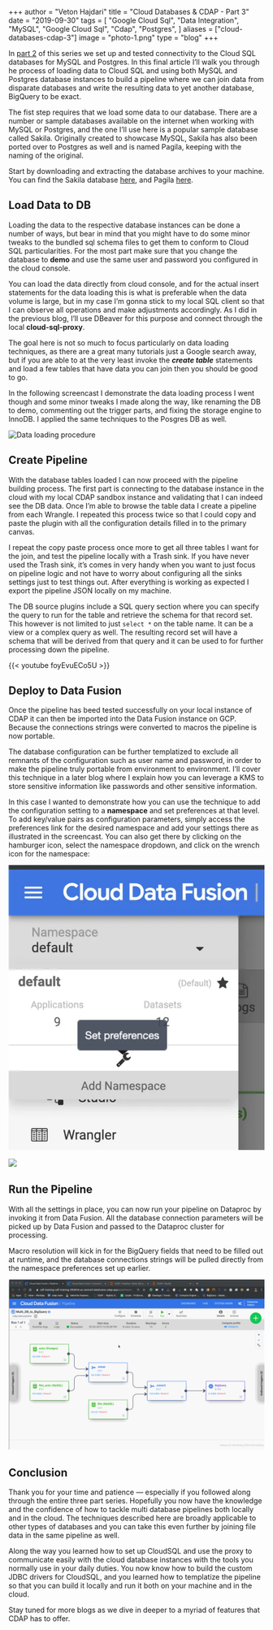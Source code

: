 +++
author = "Veton Hajdari"
title = "Cloud Databases & CDAP - Part 3"
date = "2019-09-30"
tags = [
    "Google Cloud Sql",
    "Data Integration",
    "MySQL",
    "Google Cloud Sql",
    "Cdap",
    "Postgres",
]
aliases = ["cloud-databases-cdap-3"]
image = "photo-1.png"
type = "blog"
+++

In [part 2](/blogs/cloud-databases--cdap---part-2/) of this series we set up and tested connectivity to the Cloud SQL databases for MySQL and Postgres. In this final article I’ll walk you through he process of loading data to Cloud SQL and using both MySQL and Postgres database instances to build a pipeline where we can join data from disparate databases and write the resulting data to yet another database, BigQuery to be exact.

The fist step requires that we load some data to our database. There are a number or sample databases available on the internet when working with MySQL or Postgres, and the one I’ll use here is a popular sample database called Sakila. Originally created to showcase MySQL, Sakila has also been ported over to Postgres as well and is named Pagila, keeping with the naming of the original.

Start by downloading and extracting the database archives to your machine. You can find the Sakila database [here](https://dev.mysql.com/doc/index-other.html), and Pagila [here](https://www.postgresql.org/ftp/projects/pgFoundry/dbsamples/pagila/pagila/).

Load Data to DB
---------------

Loading the data to the respective database instances can be done a number of ways, but bear in mind that you might have to do some minor tweaks to the bundled sql schema files to get them to conform to Cloud SQL particularities. For the most part make sure that you change the database to **demo** and use the same user and password you configured in the cloud console.

You can load the data directly from cloud console, and for the actual insert statements for the data loading this is what is preferable when the data volume is large, but in my case I’m gonna stick to my local SQL client so that I can observe all operations and make adjustments accordingly. As I did in the previous blog, I’ll use DBeaver for this purpose and connect through the local **cloud-sql-proxy**.

The goal here is not so much to focus particularly on data loading techniques, as there are a great many tutorials just a Google search away, but if you are able to at the very least invoke the **_create table_** statements and load a few tables that have data you can join then you should be good to go.

In the following screencast I demonstrate the data loading process I went though and some minor tweaks I made along the way, like renaming the DB to demo, commenting out the trigger parts, and fixing the storage engine to InnoDB. I applied the same techniques to the Posgres DB as well.

![Data loading procedure](photo-2.gif)

Create Pipeline
---------------

With the database tables loaded I can now proceed with the pipeline building process. The first part is connecting to the database instance in the cloud with my local CDAP sandbox instance and validating that I can indeed see the DB data. Once I’m able to browse the table data I create a pipeline from each Wrangle. I repeated this process twice so that I could copy and paste the plugin with all the configuration details filled in to the primary canvas.

I repeat the copy paste process once more to get all three tables I want for the join, and test the pipeline locally with a Trash sink. If you have never used the Trash sink, it’s comes in very handy when you want to just focus on pipeline logic and not have to worry about configuring all the sinks settings just to test things out. After everything is working as expected I export the pipeline JSON locally on my machine.

The DB source plugins include a SQL query section where you can specify the query to run for the table and retrieve the schema for that record set. This however is not limited to just `select *` on the table name. It can be a view or a complex query as well. The resulting record set will have a schema that will be derived from that query and it can be used to for further processing down the pipeline.


{{< youtube foyEvuECo5U >}}

Deploy to Data Fusion
---------------------

Once the pipeline has beed tested successfully on your local instance of CDAP it can then be imported into the Data Fusion instance on GCP. Because the connections strings were converted to macros the pipeline is now portable.

The database configuration can be further templatized to exclude all remnants of the configuration such as user name and password, in order to make the pipeline truly portable from environment to environment. I’ll cover this technique in a later blog where I explain how you can leverage a KMS to store sensitive information like passwords and other sensitive information.

In this case I wanted to demonstrate how you can use the technique to add the configuration setting to a **namespace** and set preferences at that level. To add key/value pairs as configuration parameters, simply access the preferences link for the desired namespace and add your settings there as illustrated in the screencast. You can also get there by clicking on the hamburger icon, select the namespace dropdown, and click on the wrench icon for the namespace:

![Setting namespace preferences](photo-3.png)


![](photo-4.png)

Run the Pipeline
----------------

With all the settings in place, you can now run your pipeline on Dataproc by invoking it from Data Fusion. All the database connection parameters will be picked up by Data Fusion and passed to the Dataproc cluster for processing.

Macro resolution will kick in for the BigQuery fields that need to be filled out at runtime, and the database connections strings will be pulled directly from the namespace preferences set up earlier.

![](photo-5.png)

Conclusion
----------

Thank you for your time and patience — especially if you followed along through the entire three part series. Hopefully you now have the knowledge and the confidence of how to tackle multi database pipelines both locally and in the cloud. The techniques described here are broadly applicable to other types of databases and you can take this even further by joining file data in the same pipeline as well.

Along the way you learned how to set up CloudSQL and use the proxy to communicate easily with the cloud database instances with the tools you normally use in your daily duties. You now know how to build the custom JDBC drivers for CloudSQL, and you learned how to templatize the pipeline so that you can build it locally and run it both on your machine and in the cloud.

Stay tuned for more blogs as we dive in deeper to a myriad of features that CDAP has to offer.